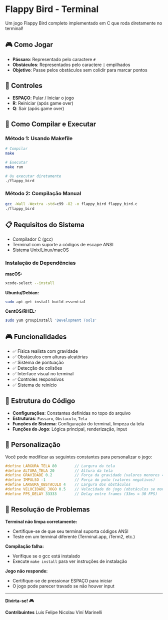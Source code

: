 # Flappy Bird - Terminal

Um jogo Flappy Bird completo implementado em C que roda diretamente no terminal!

## 🎮 Como Jogar

- **Pássaro**: Representado pelo caractere `#`
- **Obstáculos**: Representados pelo caractere `|` empilhados
- **Objetivo**: Passe pelos obstáculos sem colidir para marcar pontos

## 🎯 Controles

- **ESPAÇO**: Pular / Iniciar o jogo
- **R**: Reiniciar (após game over)
- **Q**: Sair (após game over)

## 🚀 Como Compilar e Executar

### Método 1: Usando Makefile
```bash
# Compilar
make

# Executar
make run

# Ou executar diretamente
./flappy_bird
```

### Método 2: Compilação Manual
```bash
gcc -Wall -Wextra -std=c99 -O2 -o flappy_bird flappy_bird.c
./flappy_bird
```

## 📋 Requisitos do Sistema

- Compilador C (gcc)
- Terminal com suporte a códigos de escape ANSI
- Sistema Unix/Linux/macOS

### Instalação de Dependências

**macOS:**
```bash
xcode-select --install
```

**Ubuntu/Debian:**
```bash
sudo apt-get install build-essential
```

**CentOS/RHEL:**
```bash
sudo yum groupinstall 'Development Tools'
```

## 🎮 Funcionalidades

- ✅ Física realista com gravidade
- ✅ Obstáculos com alturas aleatórias
- ✅ Sistema de pontuação
- ✅ Detecção de colisões
- ✅ Interface visual no terminal
- ✅ Controles responsivos
- ✅ Sistema de reinício

## 🔧 Estrutura do Código

- **Configurações**: Constantes definidas no topo do arquivo
- **Estruturas**: `Passaro`, `Obstaculo`, `Tela`
- **Funções de Sistema**: Configuração do terminal, limpeza da tela
- **Funções do Jogo**: Lógica principal, renderização, input

## 🎨 Personalização

Você pode modificar as seguintes constantes para personalizar o jogo:

```c
#define LARGURA_TELA 80        // Largura da tela
#define ALTURA_TELA 20         // Altura da tela
#define GRAVIDADE 0.2          // Força da gravidade (valores menores = mais suave)
#define IMPULSO -1             // Força do pulo (valores negativos)
#define LARGURA_OBSTACULO 4    // Largura dos obstáculos
#define VELOCIDADE_JOGO 0.5    // Velocidade do jogo (obstáculos se movem a cada 2 frames)
#define FPS_DELAY 33333        // Delay entre frames (33ms = 30 FPS)
```


## 🐛 Resolução de Problemas

**Terminal não limpa corretamente:**
- Certifique-se de que seu terminal suporta códigos ANSI
- Teste em um terminal diferente (Terminal.app, iTerm2, etc.)

**Compilação falha:**
- Verifique se o gcc está instalado
- Execute `make install` para ver instruções de instalação

**Jogo não responde:**
- Certifique-se de pressionar ESPAÇO para iniciar
- O jogo pode parecer travado se não houver input

---

**Divirta-se! 🎮**


**Contribuintes**
Luis Felipe Nicolau
Viní Marinelli

